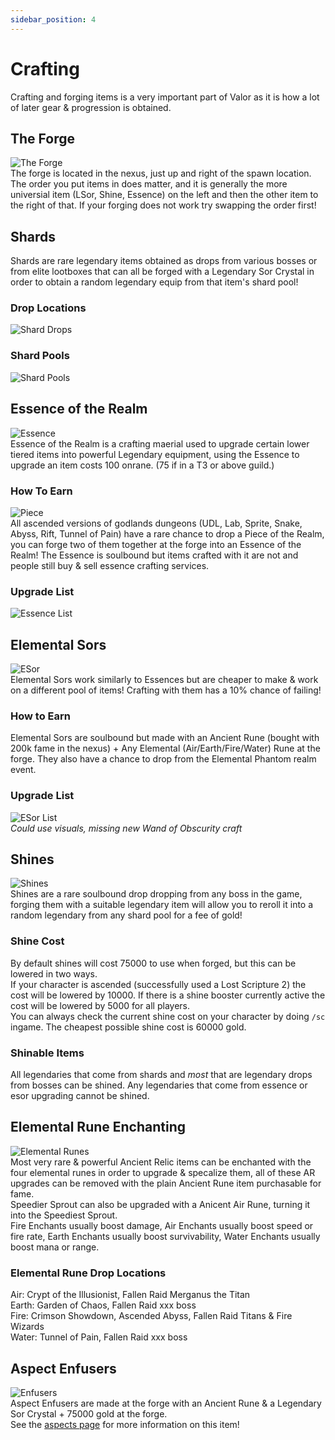 ```yaml
---
sidebar_position: 4
---
```


# Crafting  
Crafting and forging items is a very important part of Valor as it is how a lot of later gear & progression is obtained.

## The Forge
![The Forge](https://i.imgur.com/RxCCVdg.png)  
The forge is located in the nexus, just up and right of the spawn location.  
The order you put items in does matter, and it is generally the more universial item (LSor, Shine, Essence) on the left and then the other item to the right of that. If your forging does not work try swapping the order first!


## Shards
Shards are rare legendary items obtained as drops from various bosses or from elite lootboxes that can all be forged with a Legendary Sor Crystal in order to obtain a random legendary equip from that item's shard pool!

### Drop Locations
![Shard Drops](https://media.discordapp.net/attachments/916852010719014933/916852409752494101/unknown.png?width=687&height=620)

### Shard Pools
![Shard Pools](https://cdn.discordapp.com/attachments/955974901787938847/993973483639935016/unknown.png)   


## Essence of the Realm
![Essence](https://i.imgur.com/ojy2uHE.png)  
Essence of the Realm is a crafting maerial used to upgrade certain lower tiered items into powerful Legendary equipment, using the Essence to upgrade an item costs 100 onrane. (75 if in a T3 or above guild.)

### How To Earn
![Piece](https://i.imgur.com/xFlaOlI.png)  
All ascended versions of godlands dungeons (UDL, Lab, Sprite, Snake, Abyss, Rift, Tunnel of Pain) have a rare chance to drop a Piece of the Realm, you can forge two of them together at the forge into an Essence of the Realm! The Essence is soulbound but items crafted with it are not and people still buy & sell essence crafting services.

### Upgrade List
![Essence List](https://media.discordapp.net/attachments/954437216992641045/985986142157561896/unknown.png?width=686&height=620)


## Elemental Sors
![ESor](https://i.imgur.com/NAQXhqa.png)  
Elemental Sors work similarly to Essences but are cheaper to make & work on a different pool of items! Crafting with them has a 10% chance of failing!

### How to Earn
Elemental Sors are soulbound but made with an Ancient Rune (bought with 200k fame in the nexus) + Any Elemental (Air/Earth/Fire/Water) Rune at the forge. They also have a chance to drop from the Elemental Phantom realm event.

### Upgrade List
![ESor List](https://media.discordapp.net/attachments/948404602389286922/980294868989517854/unknown.png?width=744&height=418)  
*Could use visuals, missing new Wand of Obscurity craft*


## Shines
![Shines](https://i.imgur.com/mEXNIDL.png)  
Shines are a rare soulbound drop dropping from any boss in the game, forging them with a suitable legendary item will allow you to reroll it into a random legendary from any shard pool for a fee of gold!

### Shine Cost
By default shines will cost 75000 to use when forged, but this can be lowered in two ways.  
If your character is ascended (successfully used a Lost Scripture 2) the cost will be lowered by 10000.
If there is a shine booster currently active the cost will be lowered by 5000 for all players.  
You can always check the current shine cost on your character by doing `/sc` ingame. The cheapest possible shine cost is 60000 gold.

### Shinable Items
All legendaries that come from shards and *most* that are legendary drops from bosses can be shined. Any legendaries that come from essence or esor upgrading cannot be shined.


##  Elemental Rune Enchanting
![Elemental Runes](https://i.imgur.com/dQRr6s3.png)  
Most very rare & powerful Ancient Relic items can be enchanted with the four elemental runes in order to upgrade & specalize them, all of these AR upgrades can be removed with the plain Ancient Rune item purchasable for fame.  
Speedier Sprout can also be upgraded with a Anicent Air Rune, turning it into the Speediest Sprout.  
Fire Enchants usually boost damage, Air Enchants usually boost speed or fire rate, Earth Enchants usually boost survivability, Water Enchants usually boost mana or range.

### Elemental Rune Drop Locations
Air: Crypt of the Illusionist, Fallen Raid Merganus the Titan  
Earth: Garden of Chaos, Fallen Raid xxx boss  
Fire: Crimson Showdown, Ascended Abyss, Fallen Raid Titans & Fire Wizards  
Water: Tunnel of Pain, Fallen Raid xxx boss


## Aspect Enfusers
![Enfusers](https://i.imgur.com/mL6vKxX.png)  
Aspect Enfusers are made at the forge with an Ancient Rune & a Legendary Sor Crystal + 75000 gold at the forge.  
See the [aspects page](https://wiki-test.valorserver.com/docs/mechanics/aspects) for more information on this item!